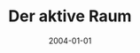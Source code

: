 ---
abstract: ''
authors:
- Galina Paskaleva
date: '2004-01-01'
featured: false
links:
- name: Publik
  url: https://publik.tuwien.ac.at/showentry.php?ID=153874&lang=2
publication_types:
- '7'
publishDate: '2004-01-01'
specifics: null
title: Der aktive Raum
url_pdf: ''
---